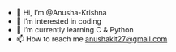 - 👋 Hi, I’m @Anusha-Krishna
- 👀 I’m interested in coding 
- 🌱 I’m currently learning C & Python 
- 📫 How to reach me anushakit27@gmail.com

<!---
Anusha-Krishna/Anusha-Krishna is a ✨ special ✨ repository because its `README.md` (this file) appears on your GitHub profile.
You can click the Preview link to take a look at your changes.
--->
